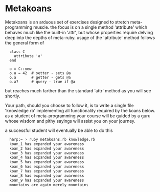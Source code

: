 
# Metakoans

Metakoans is an arduous set of exercises designed to stretch
meta-programming muscle.  the focus is on a single method 'attribute' which
behaves much like the built-in 'attr', but whose properties require delving
deep into the depths of meta-ruby.  usage of the 'attribute' method follows
the general form of

``` 
  class C
    attribute 'a'
  end
 
  o = C::new
  o.a = 42  # setter - sets @a
  o.a       # getter - gets @a
  o.a?      # query - true if @a
```
 
but reaches much farther than the standard 'attr' method as you will see
shortly.
 
Your path, should you choose to follow it, is to write a single file
'knowledge.rb' implementing all functionality required by the koans below.
as a student of meta-programming your course will be guided by a guru whose
wisdom and pithy sayings will assist you on your journey.
 
a successful student will eventually be able to do this  

```sh
  harp:~ > ruby metakoans.rb knowledge.rb
  koan_1 has expanded your awareness
  koan_2 has expanded your awareness
  koan_3 has expanded your awareness
  koan_4 has expanded your awareness
  koan_5 has expanded your awareness
  koan_6 has expanded your awareness
  koan_7 has expanded your awareness
  koan_8 has expanded your awareness
  koan_9 has expanded your awareness
  mountains are again merely mountains
```
 